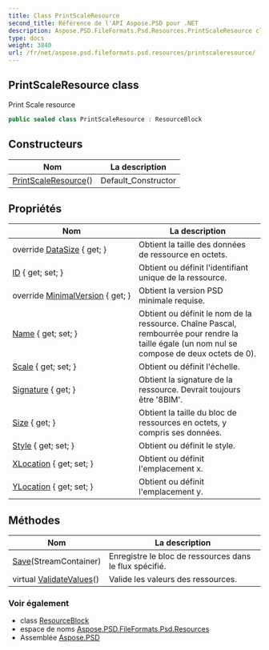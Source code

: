 ```yaml
---
title: Class PrintScaleResource
second_title: Référence de l'API Aspose.PSD pour .NET
description: Aspose.PSD.FileFormats.Psd.Resources.PrintScaleResource classe. Print Scale resource
type: docs
weight: 3840
url: /fr/net/aspose.psd.fileformats.psd.resources/printscaleresource/
---
```

## PrintScaleResource class

Print Scale resource

```csharp
public sealed class PrintScaleResource : ResourceBlock
```

## Constructeurs

| Nom | La description |
| --- | --- |
| [PrintScaleResource](printscaleresource/)() | Default_Constructor |

## Propriétés

| Nom | La description |
| --- | --- |
| override [DataSize](../../aspose.psd.fileformats.psd.resources/printscaleresource/datasize/) { get; } | Obtient la taille des données de ressource en octets. |
| [ID](../../aspose.psd.fileformats.psd/resourceblock/id/) { get; set; } | Obtient ou définit l'identifiant unique de la ressource. |
| override [MinimalVersion](../../aspose.psd.fileformats.psd.resources/printscaleresource/minimalversion/) { get; } | Obtient la version PSD minimale requise. |
| [Name](../../aspose.psd.fileformats.psd/resourceblock/name/) { get; set; } | Obtient ou définit le nom de la ressource. Chaîne Pascal, rembourrée pour rendre la taille égale (un nom nul se compose de deux octets de 0). |
| [Scale](../../aspose.psd.fileformats.psd.resources/printscaleresource/scale/) { get; set; } | Obtient ou définit l'échelle. |
| [Signature](../../aspose.psd.fileformats.psd/resourceblock/signature/) { get; } | Obtient la signature de la ressource. Devrait toujours être '8BIM'. |
| [Size](../../aspose.psd.fileformats.psd/resourceblock/size/) { get; } | Obtient la taille du bloc de ressources en octets, y compris ses données. |
| [Style](../../aspose.psd.fileformats.psd.resources/printscaleresource/style/) { get; set; } | Obtient ou définit le style. |
| [XLocation](../../aspose.psd.fileformats.psd.resources/printscaleresource/xlocation/) { get; set; } | Obtient ou définit l'emplacement x. |
| [YLocation](../../aspose.psd.fileformats.psd.resources/printscaleresource/ylocation/) { get; set; } | Obtient ou définit l'emplacement y. |

## Méthodes

| Nom | La description |
| --- | --- |
| [Save](../../aspose.psd.fileformats.psd/resourceblock/save/)(StreamContainer) | Enregistre le bloc de ressources dans le flux spécifié. |
| virtual [ValidateValues](../../aspose.psd.fileformats.psd/resourceblock/validatevalues/)() | Valide les valeurs des ressources. |

### Voir également

* class [ResourceBlock](../../aspose.psd.fileformats.psd/resourceblock/)
* espace de noms [Aspose.PSD.FileFormats.Psd.Resources](../../aspose.psd.fileformats.psd.resources/)
* Assemblée [Aspose.PSD](../../)


